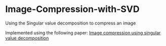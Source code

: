 # Image-Compression-with-SVD
Using the Singular value decomposition to compress an image

Implemented using the following paper: 
[Image compression using singular value decomposition 
](https://iopscience.iop.org/article/10.1088/1757-899X/263/4/042082/pdf)
